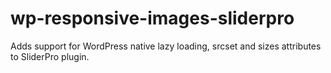 # wp-responsive-images-sliderpro
Adds support for WordPress native lazy loading, srcset and sizes attributes to SliderPro plugin.
